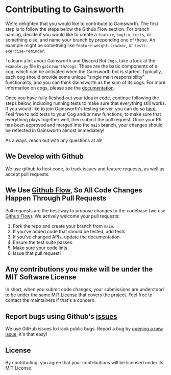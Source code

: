 # Contributing to Gainsworth

We're delighted that you would like to contribute to Gainsworth. The first step
is to follow the steps below the Github Flow section. For branch naming, decide 
if you would like to create a `feature`, `bugfix`, `tests`, or something else, 
and name your branch by prepending one of these. An example might be something
like `feature-weight-tracker`, or `tests-exercise-reminder`. 

To learn a bit about Gainsworth and Discord Bot `Cogs`, take a look at the 
`example.py` file in `gainsworth/cogs`. These are the basic components of a cog,
which can be activated when the Gainsworth bot is started. Typically, each cog
should provide some unique "single main responsibility" functionality, and you can
think Gainsworth as the sum of its cogs. For more information on cogs, please
see the [documentation](https://discordpy.readthedocs.io/en/latest/ext/commands/cogs.html).

Once you have fully fleshed out your idea in code, continue following the steps
below, including running tests to make sure that everything still works. If you would
like to join Gainsworth's testing server, you can do so [here](https://discord.gg/6sjkzJ3).
Feel free to add tests to your Cog and/or new functions, to make sure that everything
plays together well, then submit the pull request. Once your PR has been
approved and merged into the `main` branch, your changes should be reflected
in Gainsworth almost immediately!

As always, reach out with any questions at all!

## We Develop with Github

We use github to host code, to track issues and feature requests, as well as
accept pull requests.

## We Use [Github Flow](https://guides.github.com/introduction/flow/index.html), So All Code Changes Happen Through Pull Requests

Pull requests are the best way to propose changes to the codebase (we use
[Github Flow](https://guides.github.com/introduction/flow/index.html)). We
actively welcome your pull requests:

1. Fork the repo and create your branch from `main`.
2. If you've added code that should be tested, add tests.
3. If you've changed APIs, update the documentation.
4. Ensure the test suite passes.
5. Make sure your code lints.
6. Issue that pull request!

## Any contributions you make will be under the MIT Software License

In short, when you submit code changes, your submissions are understood to be
under the same [MIT License](http://choosealicense.com/licenses/mit/) that
covers the project. Feel free to contact the maintainers if that's a concern.

## Report bugs using Github's [issues](https://github.com/briandk/transcriptase-atom/issues)

We use GitHub issues to track public bugs. Report a bug by
[opening a new issue](https://github.com/Py-Lambdas/slitherton/issues/new); it's
that easy!

## License

By contributing, you agree that your contributions will be licensed under its
MIT License.
